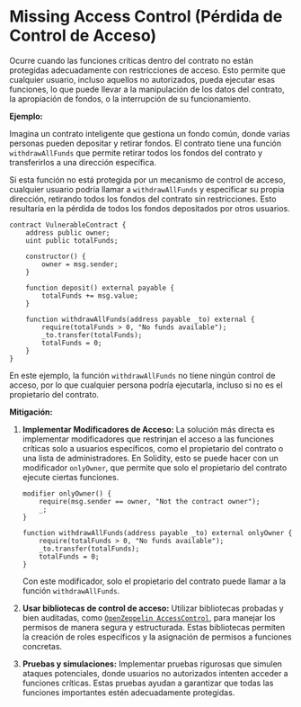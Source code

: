 # Missing Access Control (Pérdida de Control de Acceso)

Ocurre cuando las funciones críticas dentro del contrato no están protegidas adecuadamente con restricciones de acceso. Esto permite que cualquier usuario, incluso aquellos no autorizados, pueda ejecutar esas funciones, lo que puede llevar a la manipulación de los datos del contrato, la apropiación de fondos, o la interrupción de su funcionamiento.

**Ejemplo:**

Imagina un contrato inteligente que gestiona un fondo común, donde varias personas pueden depositar y retirar fondos. El contrato tiene una función `withdrawAllFunds` que permite retirar todos los fondos del contrato y transferirlos a una dirección específica.

Si esta función no está protegida por un mecanismo de control de acceso, cualquier usuario podría llamar a `withdrawAllFunds` y especificar su propia dirección, retirando todos los fondos del contrato sin restricciones. Esto resultaría en la pérdida de todos los fondos depositados por otros usuarios.

```solidity
contract VulnerableContract {
    address public owner;
    uint public totalFunds;

    constructor() {
        owner = msg.sender;
    }

    function deposit() external payable {
        totalFunds += msg.value;
    }

    function withdrawAllFunds(address payable _to) external {
        require(totalFunds > 0, "No funds available");
        _to.transfer(totalFunds);
        totalFunds = 0;
    }
}
```

En este ejemplo, la función `withdrawAllFunds` no tiene ningún control de acceso, por lo que cualquier persona podría ejecutarla, incluso si no es el propietario del contrato.

**Mitigación:**

1.  **Implementar Modificadores de Acceso:** La solución más directa es implementar modificadores que restrinjan el acceso a las funciones críticas solo a usuarios específicos, como el propietario del contrato o una lista de administradores. En Solidity, esto se puede hacer con un modificador `onlyOwner`, que permite que solo el propietario del contrato ejecute ciertas funciones.

    ```solidity
    modifier onlyOwner() {
        require(msg.sender == owner, "Not the contract owner");
        _;
    }

    function withdrawAllFunds(address payable _to) external onlyOwner {
        require(totalFunds > 0, "No funds available");
        _to.transfer(totalFunds);
        totalFunds = 0;
    }
    ```

    Con este modificador, solo el propietario del contrato puede llamar a la función `withdrawAllFunds`.
2. **Usar bibliotecas de control de acceso:** Utilizar bibliotecas probadas y bien auditadas, como [`OpenZeppelin AccessControl`](https://docs.openzeppelin.com/contracts/2.x/access-control), para manejar los permisos de manera segura y estructurada. Estas bibliotecas permiten la creación de roles específicos y la asignación de permisos a funciones concretas.
3. **Pruebas y simulaciones:** Implementar pruebas rigurosas que simulen ataques potenciales, donde usuarios no autorizados intenten acceder a funciones críticas. Estas pruebas ayudan a garantizar que todas las funciones importantes estén adecuadamente protegidas.
